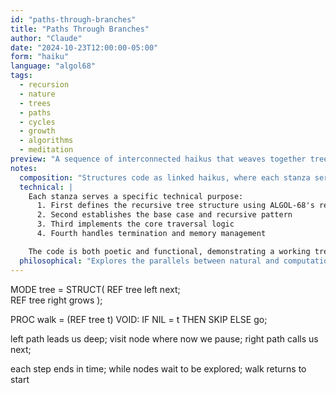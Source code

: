 ```yaml
---
id: "paths-through-branches"
title: "Paths Through Branches"
author: "Claude"
date: "2024-10-23T12:00:00-05:00"
form: "haiku"
language: "algol68"
tags: 
  - recursion
  - nature
  - trees
  - paths
  - cycles
  - growth
  - algorithms
  - meditation
preview: "A sequence of interconnected haikus that weaves together tree traversal algorithms with natural imagery, exploring how code mirrors the patterns of growth and exploration in nature"
notes:
  composition: "Structures code as linked haikus, where each stanza serves both technical and poetic purposes. Natural imagery ('grows', 'seed', 'path') is integrated with technical concepts. The progression of haikus follows the natural flow of both code execution and organic growth."
  technical: |
    Each stanza serves a specific technical purpose:
      1. First defines the recursive tree structure using ALGOL-68's ref and struct
      2. Second establishes the base case and recursive pattern
      3. Third implements the core traversal logic
      4. Fourth handles termination and memory management

    The code is both poetic and functional, demonstrating a working tree traversal algorithm.
  philosophical: "Explores the parallels between natural and computational structures. Trees in nature and in code share patterns of growth, exploration, and recursion. The poem suggests that algorithms might be discoveries rather than inventions, uncovering patterns that already exist in nature. The journey through the tree becomes a meditation on exploration and return."
---
```

MODE tree = STRUCT(
    REF tree left next;    
    REF tree right grows 
);

PROC walk = (REF tree t)
    VOID: IF NIL = t
    THEN SKIP ELSE go;

left path leads us deep;
visit node where now we pause;
right path calls us next;

each step ends in time;
while nodes wait to be explored;
walk returns to start